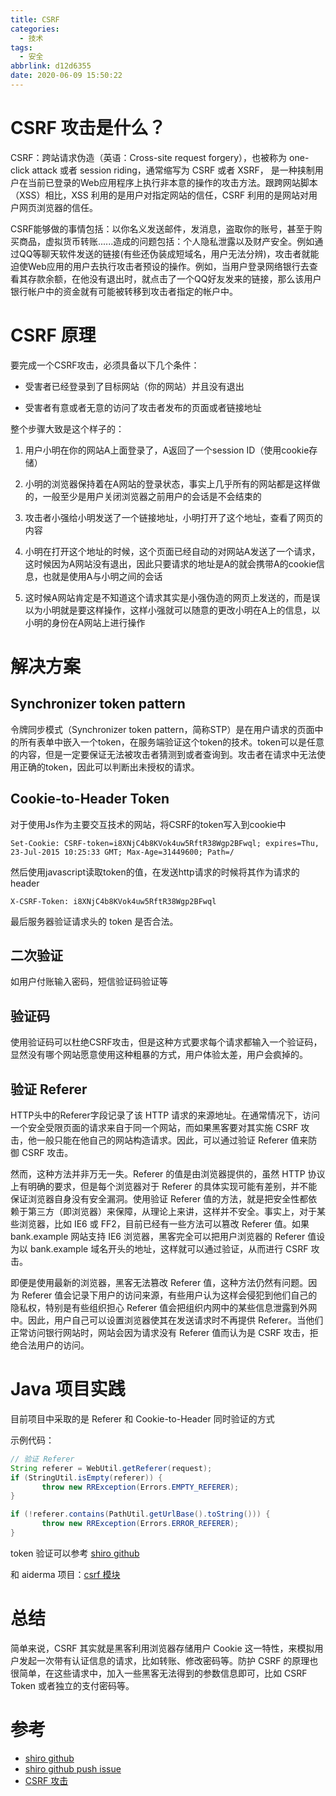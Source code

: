 ```yaml
---
title: CSRF
categories:
  - 技术
tags:
  - 安全
abbrlink: d12d6355
date: 2020-06-09 15:50:22
---
```


# CSRF 攻击是什么？
CSRF：跨站请求伪造（英语：Cross-site request forgery），也被称为 one-click attack 或者 session riding，通常缩写为 CSRF 或者 XSRF， 是一种挟制用户在当前已登录的Web应用程序上执行非本意的操作的攻击方法。跟跨网站脚本（XSS）相比，XSS 利用的是用户对指定网站的信任，CSRF 利用的是网站对用户网页浏览器的信任。

CSRF能够做的事情包括：以你名义发送邮件，发消息，盗取你的账号，甚至于购买商品，虚拟货币转账......造成的问题包括：个人隐私泄露以及财产安全。例如通过QQ等聊天软件发送的链接(有些还伪装成短域名，用户无法分辨)，攻击者就能迫使Web应用的用户去执行攻击者预设的操作。例如，当用户登录网络银行去查看其存款余额，在他没有退出时，就点击了一个QQ好友发来的链接，那么该用户银行帐户中的资金就有可能被转移到攻击者指定的帐户中。

# CSRF 原理
要完成一个CSRF攻击，必须具备以下几个条件：

* 受害者已经登录到了目标网站（你的网站）并且没有退出

* 受害者有意或者无意的访问了攻击者发布的页面或者链接地址

整个步骤大致是这个样子的：

1. 用户小明在你的网站A上面登录了，A返回了一个session ID（使用cookie存储）

2. 小明的浏览器保持着在A网站的登录状态，事实上几乎所有的网站都是这样做的，一般至少是用户关闭浏览器之前用户的会话是不会结束的

3. 攻击者小强给小明发送了一个链接地址，小明打开了这个地址，查看了网页的内容

4. 小明在打开这个地址的时候，这个页面已经自动的对网站A发送了一个请求，这时候因为A网站没有退出，因此只要请求的地址是A的就会携带A的cookie信息，也就是使用A与小明之间的会话

5. 这时候A网站肯定是不知道这个请求其实是小强伪造的网页上发送的，而是误以为小明就是要这样操作，这样小强就可以随意的更改小明在A上的信息，以小明的身份在A网站上进行操作

# 解决方案
## Synchronizer token pattern
令牌同步模式（Synchronizer token pattern，简称STP）是在用户请求的页面中的所有表单中嵌入一个token，在服务端验证这个token的技术。token可以是任意的内容，但是一定要保证无法被攻击者猜测到或者查询到。攻击者在请求中无法使用正确的token，因此可以判断出未授权的请求。

## Cookie-to-Header Token
对于使用Js作为主要交互技术的网站，将CSRF的token写入到cookie中
```
Set-Cookie: CSRF-token=i8XNjC4b8KVok4uw5RftR38Wgp2BFwql; expires=Thu, 23-Jul-2015 10:25:33 GMT; Max-Age=31449600; Path=/
```

然后使用javascript读取token的值，在发送http请求的时候将其作为请求的header

```
X-CSRF-Token: i8XNjC4b8KVok4uw5RftR38Wgp2BFwql
```

最后服务器验证请求头的 token 是否合法。

## 二次验证
如用户付账输入密码，短信验证码验证等

## 验证码
使用验证码可以杜绝CSRF攻击，但是这种方式要求每个请求都输入一个验证码，显然没有哪个网站愿意使用这种粗暴的方式，用户体验太差，用户会疯掉的。

## 验证 Referer
HTTP头中的Referer字段记录了该 HTTP 请求的来源地址。在通常情况下，访问一个安全受限页面的请求来自于同一个网站，而如果黑客要对其实施 CSRF 攻击，他一般只能在他自己的网站构造请求。因此，可以通过验证 Referer 值来防御 CSRF 攻击。

然而，这种方法并非万无一失。Referer 的值是由浏览器提供的，虽然 HTTP 协议上有明确的要求，但是每个浏览器对于 Referer 的具体实现可能有差别，并不能保证浏览器自身没有安全漏洞。使用验证 Referer 值的方法，就是把安全性都依赖于第三方（即浏览器）来保障，从理论上来讲，这样并不安全。事实上，对于某些浏览器，比如 IE6 或 FF2，目前已经有一些方法可以篡改 Referer 值。如果 bank.example 网站支持 IE6 浏览器，黑客完全可以把用户浏览器的 Referer 值设为以 bank.example 域名开头的地址，这样就可以通过验证，从而进行 CSRF 攻击。

即便是使用最新的浏览器，黑客无法篡改 Referer 值，这种方法仍然有问题。因为 Referer 值会记录下用户的访问来源，有些用户认为这样会侵犯到他们自己的隐私权，特别是有些组织担心 Referer 值会把组织内网中的某些信息泄露到外网中。因此，用户自己可以设置浏览器使其在发送请求时不再提供 Referer。当他们正常访问银行网站时，网站会因为请求没有 Referer 值而认为是 CSRF 攻击，拒绝合法用户的访问。

# Java 项目实践
目前项目中采取的是 Referer 和 Cookie-to-Header 同时验证的方式

示例代码：

```java
// 验证 Referer
String referer = WebUtil.getReferer(request);
if (StringUtil.isEmpty(referer)) {
       throw new RRException(Errors.EMPTY_REFERER);
}

if (!referer.contains(PathUtil.getUrlBase().toString())) {
       throw new RRException(Errors.ERROR_REFERER);
}
```

token 验证可以参考 [shiro github](https://github.com/bdemers/shiro/blob/csrf-and-remember-me-with-JWT/web/src/main/java/org/apache/shiro/web/csrf/StatelessJwtCsrfTokenRepository.java)

和 aiderma 项目：[csrf 模块](https://gitlab.dxy.net/biz-Java/aiderma/tree/dev/src/main/java/com/dxy/modules/csrf)

# 总结
简单来说，CSRF 其实就是黑客利用浏览器存储用户 Cookie 这一特性，来模拟用户发起一次带有认证信息的请求，比如转账、修改密码等。防护 CSRF 的原理也很简单，在这些请求中，加入一些黑客无法得到的参数信息即可，比如 CSRF Token 或者独立的支付密码等。

# 参考
* [shiro github](https://github.com/bdemers/shiro/blob/csrf-and-remember-me-with-JWT/web/src/main/java/org/apache/shiro/web/csrf/StatelessJwtCsrfTokenRepository.java)
* [shiro github push issue](https://github.com/bdemers/shiro/pull/1/files#diff-0)
* [CSRF 攻击](https://www.jianshu.com/p/b99dc31f1e9f)
